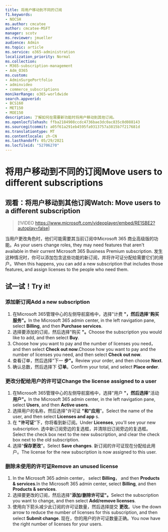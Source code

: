 ```yaml
---
title: 将用户移动到不同的订阅
f1.keywords:
- NOCSH
ms.author: cmcatee
author: cmcatee-MSFT
manager: scotv
ms.reviewer: jmueller
audience: Admin
ms.topic: article
ms.service: o365-administration
localization_priority: Normal
ms.collection:
- M365-subscription-management
- Adm_O365
ms.custom:
- AdminSurgePortfolio
- adminvideo
- commerce_subscriptions
monikerRange: o365-worldwide
search.appverid:
- BCS160
- MET150
- MOE150
description: 了解如何在需要新功能时将用户移动到其他订阅。
ms.openlocfilehash: ffba2184908ccdc4736bae3dc0ac835c0d088143
ms.sourcegitcommit: a05f61a291eb4595fa9313757a3815b7f217681d
ms.translationtype: MT
ms.contentlocale: zh-CN
ms.lasthandoff: 05/29/2021
ms.locfileid: "52706270"
---
```

# <a name="move-users-to-different-subscriptions"></a><span data-ttu-id="5dcd3-103">将用户移动到不同的订阅</span><span class="sxs-lookup"><span data-stu-id="5dcd3-103">Move users to different subscriptions</span></span>

## <a name="watch-move-users-to-a-different-subscription"></a><span data-ttu-id="5dcd3-104">观看：将用户移动到其他订阅</span><span class="sxs-lookup"><span data-stu-id="5dcd3-104">Watch: Move users to a different subscription</span></span>

> [!VIDEO https://www.microsoft.com/videoplayer/embed/RE1SBE2?autoplay=false]

<span data-ttu-id="5dcd3-105">当用户更改角色时，他们可能需要其当前订阅中Microsoft 365 商业高级版的功能。</span><span class="sxs-lookup"><span data-stu-id="5dcd3-105">As your users change roles, they may need features that aren't available in their current Microsoft 365 Business Premium subscription.</span></span> <span data-ttu-id="5dcd3-106">发生这种情况时，你可以添加包含这些功能的新订阅，并将许可证分配给需要它们的用户。</span><span class="sxs-lookup"><span data-stu-id="5dcd3-106">When this happens, you can add a new subscription that includes those features, and assign licenses to the people who need them.</span></span>

## <a name="try-it"></a><span data-ttu-id="5dcd3-107">试一试！</span><span class="sxs-lookup"><span data-stu-id="5dcd3-107">Try it!</span></span>

### <a name="add-a-new-subscription"></a><span data-ttu-id="5dcd3-108">添加新订阅</span><span class="sxs-lookup"><span data-stu-id="5dcd3-108">Add a new subscription</span></span>

1. <span data-ttu-id="5dcd3-109">在Microsoft 365管理中心的左侧导航窗格中，选择"计费 **"，然后选择**"**购买服务"。**</span><span class="sxs-lookup"><span data-stu-id="5dcd3-109">In the Microsoft 365 admin center, in the left navigation pane, select **Billing**, and then **Purchase services**.</span></span>
1. <span data-ttu-id="5dcd3-110">选择要添加的订阅，然后选择"购买 **"。**</span><span class="sxs-lookup"><span data-stu-id="5dcd3-110">Choose the subscription you would like to add, and then select **Buy**.</span></span>
1. <span data-ttu-id="5dcd3-111">Choose how you want to pay and the number of licenses you need， and then select **Check out now**.</span><span class="sxs-lookup"><span data-stu-id="5dcd3-111">Choose how you want to pay and the number of licenses you need, and then select **Check out now**.</span></span>
1. <span data-ttu-id="5dcd3-112">查看订单，然后选择"下一 **步"。**</span><span class="sxs-lookup"><span data-stu-id="5dcd3-112">Review your order, and then choose **Next**.</span></span>
1. <span data-ttu-id="5dcd3-113">确认总数，然后选择下 **订单**。</span><span class="sxs-lookup"><span data-stu-id="5dcd3-113">Confirm your total, and select **Place order**.</span></span>

### <a name="change-the-license-assigned-to-a-user"></a><span data-ttu-id="5dcd3-114">更改分配给用户的许可证</span><span class="sxs-lookup"><span data-stu-id="5dcd3-114">Change the license assigned to a user</span></span>

1. <span data-ttu-id="5dcd3-115">在Microsoft 365管理中心的左侧导航窗格中，选择"用户 **"，然后选择**"活动 **用户"。**</span><span class="sxs-lookup"><span data-stu-id="5dcd3-115">In the Microsoft 365 admin center, in the left navigation pane, select **Users**, and then **Active users**.</span></span>
1. <span data-ttu-id="5dcd3-116">选择用户的名称，然后选择"许可证 **"和"应用**"。</span><span class="sxs-lookup"><span data-stu-id="5dcd3-116">Select the name of the user, and then select **Licenses and app** s.</span></span>
1. <span data-ttu-id="5dcd3-117">在 **"许可证**"下，你将看到新订阅。</span><span class="sxs-lookup"><span data-stu-id="5dcd3-117">Under **Licenses**, you'll see your new subscription.</span></span> <span data-ttu-id="5dcd3-118">选中新订阅旁边的复选框，并清除旧订阅旁边的复选框。</span><span class="sxs-lookup"><span data-stu-id="5dcd3-118">Select the check box next to the new subscription, and clear the check box next to the old subscription.</span></span>
1. <span data-ttu-id="5dcd3-119">选择“**保存更改**”。</span><span class="sxs-lookup"><span data-stu-id="5dcd3-119">Select **Save changes**.</span></span> <span data-ttu-id="5dcd3-120">新订阅的许可证现在分配给此用户。</span><span class="sxs-lookup"><span data-stu-id="5dcd3-120">The license for the new subscription is now assigned to this user.</span></span>

### <a name="remove-an-unused-license"></a><span data-ttu-id="5dcd3-121">删除未使用的许可证</span><span class="sxs-lookup"><span data-stu-id="5dcd3-121">Remove an unused license</span></span>

1. <span data-ttu-id="5dcd3-122">In the Microsoft 365 admin center， select **Billing**， and then **Products & services**.</span><span class="sxs-lookup"><span data-stu-id="5dcd3-122">In the Microsoft 365 admin center, select **Billing**, and then **Products & services**.</span></span>
1. <span data-ttu-id="5dcd3-123">选择要更改的订阅，然后选择"**添加/删除许可证"。**</span><span class="sxs-lookup"><span data-stu-id="5dcd3-123">Select the subscription you want to change, and then select **Add/remove licenses**.</span></span>
1. <span data-ttu-id="5dcd3-124">使用向下箭头减少此订阅的许可证数量，然后选择提交 **更改**。</span><span class="sxs-lookup"><span data-stu-id="5dcd3-124">Use the down arrow to reduce the number of licenses for this subscription, and then select **Submit change**.</span></span> <span data-ttu-id="5dcd3-125">现在，你的用户的许可证数量正确。</span><span class="sxs-lookup"><span data-stu-id="5dcd3-125">You now have the right number of licenses for your users.</span></span>